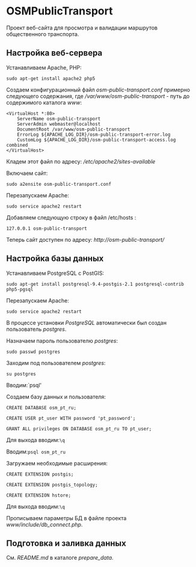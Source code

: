 # OSMPublicTransport
Проект веб-сайта для просмотра и валидации маршрутов общественного транспорта.

## Настройка веб-сервера
Устанавливаем Apache, PHP:
```
sudo apt-get install apache2 php5
```

Создаем конфигурационный файл *osm-public-transport.conf* примерно следующего содержания, где */var/www/osm-public-transport* - путь до содержимого каталога *www*:
```
<VirtualHost *:80>
	ServerName osm-public-transport
	ServerAdmin webmaster@localhost
	DocumentRoot /var/www/osm-public-transport
	ErrorLog ${APACHE_LOG_DIR}/osm-public-transport-error.log
	CustomLog ${APACHE_LOG_DIR}/osm-public-transport-access.log combined
</VirtualHost>
```
Кладем этот файл по адресу: */etc/apache2/sites-available*

Включаем сайт:
```
sudo a2ensite osm-public-transport.conf
```

Перезапускаем Apache:
```
sudo service apache2 restart
```

Добавляем следующую строку в файл /etc/hosts :
```
127.0.0.1 osm-public-transport
```

Теперь сайт доступен по адресу: *http://osm-public-transport/*

## Настройка базы данных
Устанавливаем PostgreSQL с PostGIS:
```
sudo apt-get install postgresql-9.4-postgis-2.1 postgresql-contrib php5-pgsql
```

Перезапускаем Apache:
```
sudo service apache2 restart
```

В процессе установки *PostgreSQL* автоматически был создан пользователь *postgres*.

Назначаем пароль пользователю *postgres*:
```
sudo passwd postgres
```

Заходим под пользователем *postgres*:
```
su postgres
```

Вводим:`psql'

Создаем базу данных и пользователя:
```
CREATE DATABASE osm_pt_ru;

CREATE USER pt_user WITH password 'pt_password';

GRANT ALL privileges ON DATABASE osm_pt_ru TO pt_user;
```

Для выхода вводим:`\q`

Вводим:`psql osm_pt_ru`

Загружаем необходимые расширения:
```
CREATE EXTENSION postgis;

CREATE EXTENSION postgis_topology;

CREATE EXTENSION hstore;
```

Для выхода вводим:`\q`

Прописываем параметры БД в файле проекта *www/include/db_connect.php*.

## Подготовка и заливка данных
См. *README.md* в каталоге *prepare_data*.
